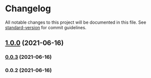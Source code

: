 # Changelog

All notable changes to this project will be documented in this file. See [standard-version](https://github.com/conventional-changelog/standard-version) for commit guidelines.

## [1.0.0](https://github.com/RafaelPRufino/FakeModel/compare/v0.0.3...v1.0.0) (2021-06-16)

### [0.0.3](https://github.com/RafaelPRufino/FakeModel/compare/v0.0.2...v0.0.3) (2021-06-16)

### 0.0.2 (2021-06-16)
